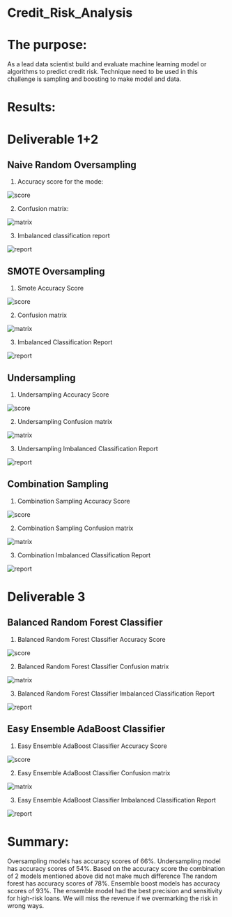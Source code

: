# Credit_Risk_Analysis

# The purpose: 
As a lead data scientist build and evaluate machine learning model or algorithms to predict credit risk. Technique need to be used in this challenge is sampling and boosting to make model and data.

# Results:

# Deliverable 1+2

## Naive Random Oversampling

1. Accuracy score for the mode:

![score](resources/NR_accuracy_score.png)

2. Confusion matrix:

![matrix](resources/NR_confusion_matrix.png)


3.  Imbalanced classification report

![report](resources/NR_imbalanced_classification_report.png)

## SMOTE Oversampling
1. Smote Accuracy Score

![score](resources/smote_accuracy_score.png)

2. Confusion matrix

![matrix](resources/smote_confusion_matrix.png)

3. Imbalanced Classification Report

![report](resources/smote_imbalanced_classification_report.png)

## Undersampling
1. Undersampling Accuracy Score

![score](resources/undersampling_accracy_score.png)

2. Undersampling Confusion matrix

![matrix](resources/undersampling_confusion_matrix.png)


3. Undersampling Imbalanced Classification Report

![report](resources/Undersampling_Imbalanced_Classification_Report.png)


## Combination Sampling 

1. Combination Sampling Accuracy Score

![score](resources/Combination_Sampling_Accuracy_Score.png)

2. Combination Sampling Confusion matrix

![matrix](resources/Combination_Sampling_Confusion_matrix.png)


3. Combination Imbalanced Classification Report

![report](resources/Combination_mbalanced_Classification_Report.png)


# Deliverable 3

## Balanced Random Forest Classifier

1. Balanced Random Forest Classifier Accuracy Score

![score](resources/D3_balanced_Accuracy_Score.png)

2. Balanced Random Forest Classifier Confusion matrix

![matrix](resources/D3_balanced_Confusion_matrix.png)


3. Balanced Random Forest Classifier Imbalanced Classification Report

![report](resources/D3_balanced_imbalanced_Classification_Report.png)

## Easy Ensemble AdaBoost Classifier

1. Easy Ensemble AdaBoost Classifier Accuracy Score

![score](resources/EasyEnsembleAdaBoostClassifier_Accuracy_Score.png)

2. Easy Ensemble AdaBoost Classifier Confusion matrix

![matrix](resources/EasyEnsembleAdaBoostClassifier_Confusion_matrix.png)


3. Easy Ensemble AdaBoost Classifier Imbalanced Classification Report

![report](resources/EasyEnsembleAdaBoostClassifier_Imbalanced_Classification_Report.png)

# Summary:
Oversampling models has accuracy scores of 66%. Undersampling model has accuracy scores of 54%. Based on the accuracy score the combination of 2 models mentioned above did not make much difference
The random forest has accuracy scores of 78%. Ensemble boost models has accuracy scores of 93%. The ensemble model had the best precision and sensitivity for high-risk loans.
We will miss the revenue if we overmarking the risk in wrong ways. 








